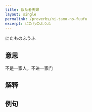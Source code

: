 ```yaml
---
title: 似た者夫婦
layout: single
permalink: /proverbs/ni-tamo-no-fuufu
excerpt: にたものふうふ
---
```


にたものふうふ

## 意思

不是一家人，不进一家门

## 解释

## 例句

